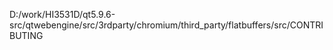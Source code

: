 D:/work/HI3531D/qt5.9.6-src/qtwebengine/src/3rdparty/chromium/third_party/flatbuffers/src/CONTRIBUTING